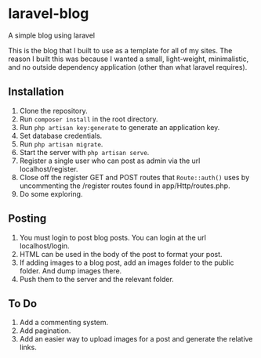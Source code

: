 # laravel-blog
A simple blog using laravel

This is the blog that I built to use as a template for all of my sites.
The reason I built this was because I wanted a small, light-weight, minimalistic, and no outside dependency application (other than what laravel requires).

## Installation

1. Clone the repository.
2. Run `composer install` in the root directory.
3. Run `php artisan key:generate` to generate an application key.
3. Set database credentials.
4. Run `php artisan migrate`.
5. Start the server with `php artisan serve`.
6. Register a single user who can post as admin via the url localhost/register.
7. Close off the register GET and POST routes that `Route::auth()` uses by uncommenting the /register routes found in app/Http/routes.php.
8. Do some exploring.

## Posting

1. You must login to post blog posts. You can login at the url localhost/login.
2. HTML can be used in the body of the post to format your post.
3. If adding images to a blog post, add an images folder to the public folder. And dump images there.
4. Push them to the server and the relevant folder.


## To Do

1. Add a commenting system.
3. Add pagination.
4. Add an easier way to upload images for a post and generate the relative links.